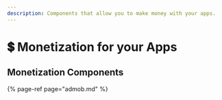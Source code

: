 ```yaml
---
description: Components that allow you to make money with your apps.
---
```


# 💲 Monetization for your Apps

## Monetization Components

{% page-ref page="admob.md" %}


